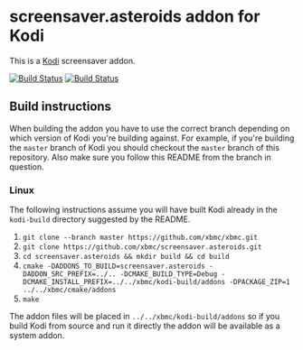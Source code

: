 # screensaver.asteroids addon for Kodi

This is a [Kodi](http://kodi.tv) screensaver addon.

[![Build Status](https://travis-ci.org/xbmc/screensaver.asteroids.svg?branch=master)](https://travis-ci.org/xbmc/screensaver.asteroids)
[![Build Status](https://ci.appveyor.com/api/projects/status/github/xbmc/screensaver.asteroids?svg=true)](https://ci.appveyor.com/project/xbmc/screensaver-asteroids)

## Build instructions

When building the addon you have to use the correct branch depending on which version of Kodi you're building against. 
For example, if you're building the `master` branch of Kodi you should checkout the `master` branch of this repository. 
Also make sure you follow this README from the branch in question.

### Linux

The following instructions assume you will have built Kodi already in the `kodi-build` directory 
suggested by the README.

1. `git clone --branch master https://github.com/xbmc/xbmc.git`
2. `git clone https://github.com/xbmc/screensaver.asteroids.git`
3. `cd screensaver.asteroids && mkdir build && cd build`
4. `cmake -DADDONS_TO_BUILD=screensaver.asteroids -DADDON_SRC_PREFIX=../.. -DCMAKE_BUILD_TYPE=Debug -DCMAKE_INSTALL_PREFIX=../../xbmc/kodi-build/addons -DPACKAGE_ZIP=1 ../../xbmc/cmake/addons`
5. `make`

The addon files will be placed in `../../xbmc/kodi-build/addons` so if you build Kodi from source and run it directly 
the addon will be available as a system addon.
